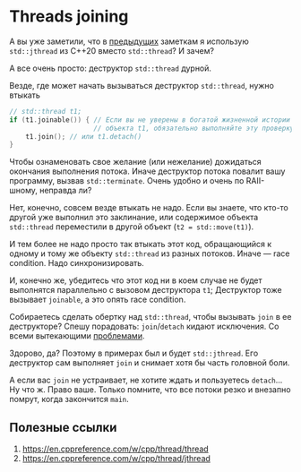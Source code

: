 # Threads joining

А вы уже заметили, что в [предыдущих](./race_condition.md) заметкам я использую `std::jthread` из C++20 вместо `std::thread`? И зачем?

А все очень просто: деструктор `std::thread` дурной.

Везде, где может начать вызываться деструктор `std::thread`, нужно втыкать
```C++
// std::thread t1;
if (t1.joinable()) { // Если вы не уверены в богатой жизненной истории
                     // объекта t1, обязательно выполняйте эту проверку
    t1.join(); // или t1.detach()
}
```

Чтобы ознаменовать свое желание (или нежелание) дожидаться окончания выполнения потока.
Иначе деструктор потока повалит вашу программу, вызвав `std::terminate`.
Очень удобно и очень по RAII-шному, неправда ли?

Нет, конечно, совсем везде втыкать не надо. Если вы знаете, что кто-то другой уже выполнил это заклинание, или содержимое объекта `std::thread` переместили в другой объект (`t2 = std::move(t1)`).

И тем более не надо просто так втыкать этот код, обращающийся к одному и тому же объекту `std::thread` из разных потоков. Иначе — race condition. Надо синхронизировать.

И, конечно же, убедитесь что этот код ни в коем случае не будет выполнятся параллельно с вызовом деструктора `t1`; Деструктор тоже вызывает `joinable`, а это опять race condition.

Собираетесь сделать обертку над `std::thread`, чтобы вызывать `join` в ее деструкторе? Спешу порадовать: `join`/`detach` кидают исключения. Со всеми вытекающими [проблемами](../runtime/noexcept.md).

Здорово, да? Поэтому в примерах был и будет `std::jthread`. Его деструктор сам выполняет `join` и снимает хотя бы часть головной боли.

А если вас `join` не устраивает, не хотите ждать и пользуетесь `detach`... Ну что ж. Право ваше. Только помните, что все потоки резко и внезапно помрут, когда закончится `main`.


## Полезные ссылки
1. https://en.cppreference.com/w/cpp/thread/thread
2. https://en.cppreference.com/w/cpp/thread/jthread